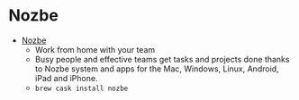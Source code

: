 # Nozbe
- [Nozbe](https://nozbe.com/)
  -  Work from home with your team
  - Busy people and effective teams get tasks and projects done thanks to Nozbe system and apps for the Mac, Windows, Linux, Android, iPad and iPhone.
  - `brew cask install nozbe`
